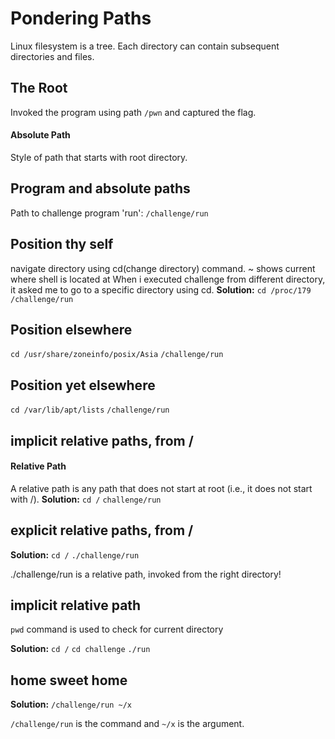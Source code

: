 # Pondering Paths
Linux filesystem is a tree. Each directory can contain subsequent directories and files.
## The Root
Invoked the program using path `/pwn` and captured the flag.
#### Absolute Path
Style of path that starts with root directory.
## Program and absolute paths
Path to challenge program 'run': `/challenge/run`
## Position thy self
navigate directory using cd(change directory) command.
~ shows current where shell is located at
When i executed challenge from different directory, it asked me to go to a specific directory using cd.
**Solution:**
`cd /proc/179`
`/challenge/run`
## Position elsewhere 
`cd /usr/share/zoneinfo/posix/Asia`
`/challenge/run`
## Position yet elsewhere 
`cd /var/lib/apt/lists`
`/challenge/run`
## implicit relative paths, from /
#### Relative Path
A relative path is any path that does not start at root (i.e., it does not start with /).
**Solution:**
`cd /`
`challenge/run`
## explicit relative paths, from /
**Solution:**
`cd /`
`./challenge/run`

./challenge/run is a relative path, invoked from the right directory!
## implicit relative path
`pwd` command is used to check for current directory

**Solution:**
`cd /`
`cd challenge`
`./run`
## home sweet home
**Solution:**
`/challenge/run ~/x`

  `/challenge/run` is the command and `~/x` is the argument.


  


